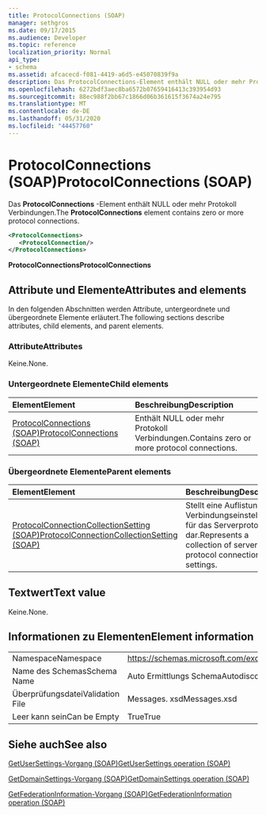 ```yaml
---
title: ProtocolConnections (SOAP)
manager: sethgros
ms.date: 09/17/2015
ms.audience: Developer
ms.topic: reference
localization_priority: Normal
api_type:
- schema
ms.assetid: afcacecd-f081-4419-a6d5-e45070839f9a
description: Das ProtocolConnections-Element enthält NULL oder mehr Protokoll Verbindungen.
ms.openlocfilehash: 6272bdf3aec8ba6572b07659416413c393954d93
ms.sourcegitcommit: 88ec988f2bb67c1866d06b361615f3674a24e795
ms.translationtype: MT
ms.contentlocale: de-DE
ms.lasthandoff: 05/31/2020
ms.locfileid: "44457760"
---
```

# <a name="protocolconnections-soap"></a><span data-ttu-id="dd06d-103">ProtocolConnections (SOAP)</span><span class="sxs-lookup"><span data-stu-id="dd06d-103">ProtocolConnections (SOAP)</span></span>

<span data-ttu-id="dd06d-104">Das **ProtocolConnections** -Element enthält NULL oder mehr Protokoll Verbindungen.</span><span class="sxs-lookup"><span data-stu-id="dd06d-104">The **ProtocolConnections** element contains zero or more protocol connections.</span></span> 
  
```XML
<ProtocolConnections>
   <ProtocolConnection/>
</ProtocolConnections>
```

 <span data-ttu-id="dd06d-105">**ProtocolConnections**</span><span class="sxs-lookup"><span data-stu-id="dd06d-105">**ProtocolConnections**</span></span>
## <a name="attributes-and-elements"></a><span data-ttu-id="dd06d-106">Attribute und Elemente</span><span class="sxs-lookup"><span data-stu-id="dd06d-106">Attributes and elements</span></span>

<span data-ttu-id="dd06d-107">In den folgenden Abschnitten werden Attribute, untergeordnete und übergeordnete Elemente erläutert.</span><span class="sxs-lookup"><span data-stu-id="dd06d-107">The following sections describe attributes, child elements, and parent elements.</span></span>
  
### <a name="attributes"></a><span data-ttu-id="dd06d-108">Attribute</span><span class="sxs-lookup"><span data-stu-id="dd06d-108">Attributes</span></span>

<span data-ttu-id="dd06d-109">Keine.</span><span class="sxs-lookup"><span data-stu-id="dd06d-109">None.</span></span>
  
### <a name="child-elements"></a><span data-ttu-id="dd06d-110">Untergeordnete Elemente</span><span class="sxs-lookup"><span data-stu-id="dd06d-110">Child elements</span></span>

|<span data-ttu-id="dd06d-111">**Element**</span><span class="sxs-lookup"><span data-stu-id="dd06d-111">**Element**</span></span>|<span data-ttu-id="dd06d-112">**Beschreibung**</span><span class="sxs-lookup"><span data-stu-id="dd06d-112">**Description**</span></span>|
|:-----|:-----|
|[<span data-ttu-id="dd06d-113">ProtocolConnections (SOAP)</span><span class="sxs-lookup"><span data-stu-id="dd06d-113">ProtocolConnections (SOAP)</span></span>](protocolconnections-soap.md) <br/> |<span data-ttu-id="dd06d-114">Enthält NULL oder mehr Protokoll Verbindungen.</span><span class="sxs-lookup"><span data-stu-id="dd06d-114">Contains zero or more protocol connections.</span></span>  <br/> |
   
### <a name="parent-elements"></a><span data-ttu-id="dd06d-115">Übergeordnete Elemente</span><span class="sxs-lookup"><span data-stu-id="dd06d-115">Parent elements</span></span>

|<span data-ttu-id="dd06d-116">**Element**</span><span class="sxs-lookup"><span data-stu-id="dd06d-116">**Element**</span></span>|<span data-ttu-id="dd06d-117">**Beschreibung**</span><span class="sxs-lookup"><span data-stu-id="dd06d-117">**Description**</span></span>|
|:-----|:-----|
|[<span data-ttu-id="dd06d-118">ProtocolConnectionCollectionSetting (SOAP)</span><span class="sxs-lookup"><span data-stu-id="dd06d-118">ProtocolConnectionCollectionSetting (SOAP)</span></span>](protocolconnectioncollectionsetting-soap.md) <br/> |<span data-ttu-id="dd06d-119">Stellt eine Auflistung von Verbindungseinstellungen für das Serverprotokoll dar.</span><span class="sxs-lookup"><span data-stu-id="dd06d-119">Represents a collection of server protocol connection settings.</span></span>  <br/> |
   
## <a name="text-value"></a><span data-ttu-id="dd06d-120">Textwert</span><span class="sxs-lookup"><span data-stu-id="dd06d-120">Text value</span></span>

<span data-ttu-id="dd06d-121">Keine.</span><span class="sxs-lookup"><span data-stu-id="dd06d-121">None.</span></span>
  
## <a name="element-information"></a><span data-ttu-id="dd06d-122">Informationen zu Elementen</span><span class="sxs-lookup"><span data-stu-id="dd06d-122">Element information</span></span>

|||
|:-----|:-----|
|<span data-ttu-id="dd06d-123">Namespace</span><span class="sxs-lookup"><span data-stu-id="dd06d-123">Namespace</span></span>  <br/> |https://schemas.microsoft.com/exchange/2010/Autodiscover  <br/> |
|<span data-ttu-id="dd06d-124">Name des Schemas</span><span class="sxs-lookup"><span data-stu-id="dd06d-124">Schema Name</span></span>  <br/> |<span data-ttu-id="dd06d-125">Auto Ermittlungs Schema</span><span class="sxs-lookup"><span data-stu-id="dd06d-125">Autodiscover schema</span></span>  <br/> |
|<span data-ttu-id="dd06d-126">Überprüfungsdatei</span><span class="sxs-lookup"><span data-stu-id="dd06d-126">Validation File</span></span>  <br/> |<span data-ttu-id="dd06d-127">Messages. xsd</span><span class="sxs-lookup"><span data-stu-id="dd06d-127">Messages.xsd</span></span>  <br/> |
|<span data-ttu-id="dd06d-128">Leer kann sein</span><span class="sxs-lookup"><span data-stu-id="dd06d-128">Can be Empty</span></span>  <br/> |<span data-ttu-id="dd06d-129">True</span><span class="sxs-lookup"><span data-stu-id="dd06d-129">True</span></span>  <br/> |
   
## <a name="see-also"></a><span data-ttu-id="dd06d-130">Siehe auch</span><span class="sxs-lookup"><span data-stu-id="dd06d-130">See also</span></span>



[<span data-ttu-id="dd06d-131">GetUserSettings-Vorgang (SOAP)</span><span class="sxs-lookup"><span data-stu-id="dd06d-131">GetUserSettings operation (SOAP)</span></span>](getusersettings-operation-soap.md)
  
[<span data-ttu-id="dd06d-132">GetDomainSettings-Vorgang (SOAP)</span><span class="sxs-lookup"><span data-stu-id="dd06d-132">GetDomainSettings operation (SOAP)</span></span>](getdomainsettings-operation-soap.md)
  
[<span data-ttu-id="dd06d-133">GetFederationInformation-Vorgang (SOAP)</span><span class="sxs-lookup"><span data-stu-id="dd06d-133">GetFederationInformation operation (SOAP)</span></span>](getfederationinformation-operation-soap.md)

